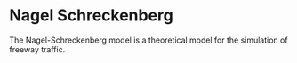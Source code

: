 Nagel Schreckenberg
===================

The Nagel-Schreckenberg model is a theoretical model for the simulation of freeway traffic.